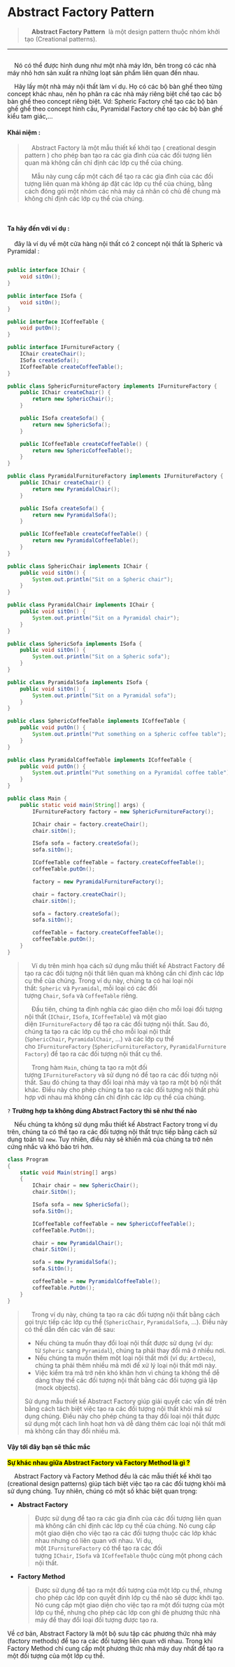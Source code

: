 # Abstract Factory Pattern

>     **Abstract Factory Pattern**  là một design pattern thuộc nhóm khởi tạo (Creational patterns).

---

<img title="Abstract Factory Pattern" src="https://refactoring.guru/images/patterns/content/abstract-factory/abstract-factory-en-3x.png" alt="" data-align="center" style="zoom:33%;">

    Nó có thể được hình dung như một nhà máy lớn, bên trong có các nhà máy nhỏ hơn sản xuất ra những loạt sản phẩm liên quan đến nhau.

    Hãy lấy một nhà máy nội thất làm ví dụ. Họ có các bộ bàn ghế theo từng concept khác nhau, nên họ phân ra các nhà máy riêng biệt chế tạo các bộ bàn ghế theo concept riêng biệt. Vd: Spheric Factory chế tạo các bộ bàn ghế ghế theo concept hình cầu, Pyramidal Factory chế tạo các bộ bàn ghế kiểu tam giác,...

#### Khái niệm :

>     Abstract Factory là một mẫu thiết kế khởi tạo ( creational desgin pattern ) cho phép bạn tạo ra các gia đình của các đối tượng liên quan mà không cần chỉ định các lớp cụ thể của chúng.
> 
>     Mẫu này cung cấp một cách để tạo ra các gia đình của các đối tượng liên quan mà không áp đặt các lớp cụ thể của chúng, bằng cách đóng gói một nhóm các nhà máy cá nhân có chủ đề chung mà không chỉ định các lớp cụ thể của chúng.

 

#### Ta hãy đến với ví dụ :

    đây là ví dụ về một cửa hàng nội thất có 2 concept nội thất là Spheric và Pyramidal :

```java

public interface IChair {
    void sitOn();
}

public interface ISofa {
    void sitOn();
}

public interface ICoffeeTable {
    void putOn();
}

public interface IFurnitureFactory {
    IChair createChair();
    ISofa createSofa();
    ICoffeeTable createCoffeeTable();
}

public class SphericFurnitureFactory implements IFurnitureFactory {
    public IChair createChair() {
        return new SphericChair();
    }

    public ISofa createSofa() {
        return new SphericSofa();
    }

    public ICoffeeTable createCoffeeTable() {
        return new SphericCoffeeTable();
    }
}

public class PyramidalFurnitureFactory implements IFurnitureFactory {
    public IChair createChair() {
        return new PyramidalChair();
    }

    public ISofa createSofa() {
        return new PyramidalSofa();
    }

    public ICoffeeTable createCoffeeTable() {
        return new PyramidalCoffeeTable();
    }
}

public class SphericChair implements IChair {
    public void sitOn() {
        System.out.println("Sit on a Spheric chair");
    }
}

public class PyramidalChair implements IChair {
    public void sitOn() {
        System.out.println("Sit on a Pyramidal chair");
    }
}

public class SphericSofa implements ISofa {
    public void sitOn() {
        System.out.println("Sit on a Spheric sofa");
    }
}

public class PyramidalSofa implements ISofa {
    public void sitOn() {
        System.out.println("Sit on a Pyramidal sofa");
    }
}

public class SphericCoffeeTable implements ICoffeeTable {
    public void putOn() {
        System.out.println("Put something on a Spheric coffee table");
    }
}

public class PyramidalCoffeeTable implements ICoffeeTable {
    public void putOn() {
        System.out.println("Put something on a Pyramidal coffee table");
    }
}

public class Main {
    public static void main(String[] args) {
        IFurnitureFactory factory = new SphericFurnitureFactory();

        IChair chair = factory.createChair();
        chair.sitOn();

        ISofa sofa = factory.createSofa();
        sofa.sitOn();

        ICoffeeTable coffeeTable = factory.createCoffeeTable();
        coffeeTable.putOn();

        factory = new PyramidalFurnitureFactory();

        chair = factory.createChair();
        chair.sitOn();

        sofa = factory.createSofa();
        sofa.sitOn();

        coffeeTable = factory.createCoffeeTable();
        coffeeTable.putOn();
    }
}


```

>     Ví dụ trên minh họa cách sử dụng mẫu thiết kế Abstract Factory để tạo ra các đối tượng nội thất liên quan mà không cần chỉ định các lớp cụ thể của chúng. Trong ví dụ này, chúng ta có hai loại nội thất: `Spheric` và `Pyramidal`, mỗi loại có các đối tượng `Chair`, `Sofa` và `CoffeeTable` riêng.
> 
>     Đầu tiên, chúng ta định nghĩa các giao diện cho mỗi loại đối tượng nội thất (`IChair`, `ISofa`, `ICoffeeTable`) và một giao diện `IFurnitureFactory` để tạo ra các đối tượng nội thất. Sau đó, chúng ta tạo ra các lớp cụ thể cho mỗi loại nội thất (`SphericChair`, `PyramidalChair`, …) và các lớp cụ thể cho `IFurnitureFactory` (`SphericFurnitureFactory`, `PyramidalFurnitureFactory`) để tạo ra các đối tượng nội thất cụ thể.
> 
>     Trong hàm `Main`, chúng ta tạo ra một đối tượng `IFurnitureFactory` và sử dụng nó để tạo ra các đối tượng nội thất. Sau đó chúng ta thay đổi loại nhà máy và tạo ra một bộ nội thất khác. Điều này cho phép chúng ta tạo ra các đối tượng nội thất phù hợp với nhau mà không cần chỉ định các lớp cụ thể của chúng.





`?`  **Trường hợp ta không dùng Abstract Factory thì sẽ như thế nào** 

    Nếu chúng ta không sử dụng mẫu thiết kế Abstract Factory trong ví dụ trên, chúng ta có thể tạo ra các đối tượng nội thất trực tiếp bằng cách sử dụng toán tử `new`. Tuy nhiên, điều này sẽ khiến mã của chúng ta trở nên cứng nhắc và khó bảo trì hơn.

```csharp
class Program
{
    static void Main(string[] args)
    {
        IChair chair = new SphericChair();
        chair.SitOn();

        ISofa sofa = new SphericSofa();
        sofa.SitOn();

        ICoffeeTable coffeeTable = new SphericCoffeeTable();
        coffeeTable.PutOn();

        chair = new PyramidalChair();
        chair.SitOn();

        sofa = new PyramidalSofa();
        sofa.SitOn();

        coffeeTable = new PyramidalCoffeeTable();
        coffeeTable.PutOn();
    }
}

```

>     Trong ví dụ này, chúng ta tạo ra các đối tượng nội thất bằng cách gọi trực tiếp các lớp cụ thể (`SphericChair`, `PyramidalSofa`, …). Điều này có thể dẫn đến các vấn đề sau:
> 
> * Nếu chúng ta muốn thay đổi loại nội thất được sử dụng (ví dụ: từ `Spheric` sang `Pyramidal`), chúng ta phải thay đổi mã ở nhiều nơi.
> * Nếu chúng ta muốn thêm một loại nội thất mới (ví dụ: `ArtDeco`), chúng ta phải thêm nhiều mã mới để xử lý loại nội thất mới này.
> * Việc kiểm tra mã trở nên khó khăn hơn vì chúng ta không thể dễ dàng thay thế các đối tượng nội thất bằng các đối tượng giả lập (mock objects).
> 
> Sử dụng mẫu thiết kế Abstract Factory giúp giải quyết các vấn đề trên bằng cách tách biệt việc tạo ra các đối tượng nội thất khỏi mã sử dụng chúng. Điều này cho phép chúng ta thay đổi loại nội thất được sử dụng một cách linh hoạt hơn và dễ dàng thêm các loại nội thất mới mà không cần thay đổi nhiều mã.



#### Vậy tới đây bạn sẽ thắc mắc

<mark>**Sự khác nhau giữa Abstract Factory và Factory Method là gì ?**</mark>

    Abstract Factory và Factory Method đều là các mẫu thiết kế khởi tạo (creational design patterns) giúp tách biệt việc tạo ra các đối tượng khỏi mã sử dụng chúng. Tuy nhiên, chúng có một số khác biệt quan trọng:

* **Abstract Factory** 
  
  > Được sử dụng để tạo ra các gia đình của các đối tượng liên quan mà không cần chỉ định các lớp cụ thể của chúng. Nó cung cấp một giao diện cho việc tạo ra các đối tượng thuộc các lớp khác nhau nhưng có liên quan với nhau. Ví dụ, một `IFurnitureFactory` có thể tạo ra các đối tượng `IChair`, `ISofa` và `ICoffeeTable` thuộc cùng một phong cách nội thất.

* **Factory Method** 
  
  > Được sử dụng để tạo ra một đối tượng của một lớp cụ thể, nhưng cho phép các lớp con quyết định lớp cụ thể nào sẽ được khởi tạo. Nó cung cấp một giao diện cho việc tạo ra một đối tượng của một lớp cụ thể, nhưng cho phép các lớp con ghi đè phương thức nhà máy để thay đổi loại đối tượng được tạo ra.

Về cơ bản, Abstract Factory là một bộ sưu tập các phương thức nhà máy (factory methods) để tạo ra các đối tượng liên quan với nhau. Trong khi Factory Method chỉ cung cấp một phương thức nhà máy duy nhất để tạo ra một đối tượng của một lớp cụ thể.
